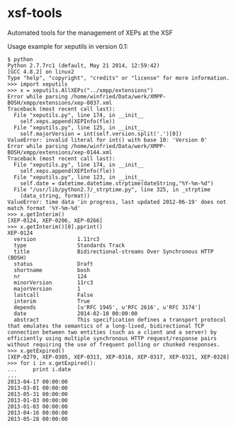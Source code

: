 xsf-tools
=========

Automated tools for the management of XEPs at the XSF

Usage example for xeputils in version 0.1:

	$ python
	Python 2.7.7rc1 (default, May 21 2014, 12:59:42) 
	[GCC 4.8.2] on linux2
	Type "help", "copyright", "credits" or "license" for more information.
	>>> import xeputils
	>>> x = xeputils.AllXEPs("../xmpp/extensions")
	Error while parsing /home/winfried/Data/werk/XMPP-BOSH/xmpp/extensions/xep-0037.xml
	Traceback (most recent call last):
	  File "xeputils.py", line 174, in __init__
	    self.xeps.append(XEPInfo(fle))
	  File "xeputils.py", line 125, in __init__
	    self.majorVersion = int(self.version.split('.')[0])
	ValueError: invalid literal for int() with base 10: 'Version 0'
	Error while parsing /home/winfried/Data/werk/XMPP-BOSH/xmpp/extensions/xep-0144.xml
	Traceback (most recent call last):
	  File "xeputils.py", line 174, in __init__
	    self.xeps.append(XEPInfo(fle))
	  File "xeputils.py", line 123, in __init__
	    self.date = datetime.datetime.strptime(dateString,"%Y-%m-%d")
	  File "/usr/lib/python2.7/_strptime.py", line 325, in _strptime
	    (data_string, format))
	ValueError: time data 'in progress, last updated 2012-06-19' does not match format '%Y-%m-%d'
	>>> x.getInterim()
	[XEP-0124, XEP-0206, XEP-0266]
	>>> x.getInterim()[0].pprint()
	XEP-0124
	  version             1.11rc3
	  type                Standards Track
	  title               Bidirectional-streams Over Synchronous HTTP (BOSH)
	  status              Draft
	  shortname           bosh
	  nr                  124
	  minorVersion        11rc3
	  majorVersion        1
	  lastcall            False
	  interim             True
	  depends             [u'RFC 1945', u'RFC 2616', u'RFC 3174']
	  date                2014-02-10 00:00:00
	  abstract            This specification defines a transport protocol that emulates the semantics of a long-lived, bidirectional TCP connection between two entities (such as a client and a server) by efficiently using multiple synchronous HTTP request/response pairs without requiring the use of frequent polling or chunked responses.
	>>> x.getExpired()
	[XEP-0279, XEP-0305, XEP-0313, XEP-0316, XEP-0317, XEP-0321, XEP-0328]
	>>> for i in x.getExpired():
	...     print i.date
	... 
	2013-04-17 00:00:00
	2013-03-01 00:00:00
	2013-05-31 00:00:00
	2013-01-03 00:00:00
	2013-01-03 00:00:00
	2013-04-16 00:00:00
	2013-05-28 00:00:00


